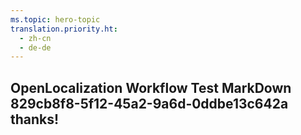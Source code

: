 ```yaml
---
ms.topic: hero-topic
translation.priority.ht: 
  - zh-cn
  - de-de
---
```

## OpenLocalization Workflow Test MarkDown 829cb8f8-5f12-45a2-9a6d-0ddbe13c642a thanks!
